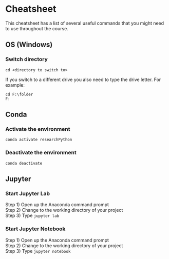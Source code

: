 # Cheatsheet

This cheatsheet has a list of several useful commands that you might need to use throughout the course. 

## OS (Windows)

### Switch directory

```
cd <directory to switch to>
```
If you switch to a different drive you also need to type the drive letter.
For example:
```
cd F:\folder
F:
```


## Conda

### Activate the environment

```
conda activate researchPython
```

### Deactivate the environment
```
conda deactivate
```

## Jupyter 

### Start Jupyter Lab

Step 1) Open up the Anaconda command prompt  
Step 2) Change to the working directory of your project    
Step 3) Type `jupyter lab`

### Start Jupyter Notebook

Step 1) Open up the Anaconda command prompt  
Step 2) Change to the working directory of your project    
Step 3) Type `jupyter notebook`  

  



